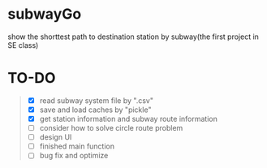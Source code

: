 # subwayGo
show the shorttest path to destination station by subway(the first project in SE class)

# TO-DO
>  -[x] read subway system file by ".csv" 
> -[x] save and load caches by "pickle"
> -[x] get station information and subway route information
> -[ ] consider how to solve circle route problem
> -[ ] design UI
> -[ ] finished main function
> -[ ] bug fix and optimize

